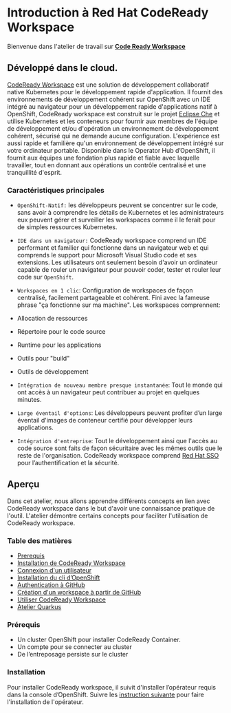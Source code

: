 # Introduction à Red Hat CodeReady Workspace

Bienvenue dans l'atelier de travail sur [**Code Ready Workspace**](https://www.redhat.com/en/technologies/jboss-middleware/codeready-workspaces)


## Développé dans le cloud.
[CodeReady Workspace](https://www.redhat.com/en/technologies/jboss-middleware/codeready-workspaces) est une solution de développement collaboratif native Kubernetes pour le développement rapide d'application. Il fournit des environnements de développement cohérent sur OpenShift avec un IDE intégré au navigateur pour un développement rapide d'applications natif à OpenShift, CodeReady workspace est construit sur le projet [Eclipse Che](https://www.eclipse.org/che/) et utilise Kubernetes et les conteneurs pour fournir aux membres de l'équipe de développement et/ou d'opération un environnement de développement cohérent, sécurisé qui ne demande aucune configuration. L'expérience est aussi rapide et familière qu'un environnement de développement intégré sur votre ordinateur portable. Disponible dans le Operator Hub d’OpenShift, il fournit aux équipes une fondation plus rapide et fiable avec laquelle travailler, tout en donnant aux opérations un contrôle centralisé et une tranquillité d'esprit. 

### Caractéristiques principales

* `OpenShift-Natif:` les développeurs peuvent se concentrer sur le code, sans avoir à comprendre les détails de Kubernetes et les administrateurs eux peuvent gérer et surveiller les workspaces comme il le ferait pour de simples ressources Kubernetes.

* `IDE dans un navigateur:` CodeReady workspace comprend un IDE performant et familier qui fonctionne dans un navigateur web et qui comprends le support pour Microsoft Visual Studio code et ses extensions. Les utilisateurs ont seulement besoin d'avoir un ordinateur capable de rouler un navigateur pour pouvoir coder, tester et rouler leur code sur `OpenShift`.

* `Workspaces en 1 clic`: Configuration de workspaces de façon centralisé, facilement partageable et cohérent. Fini avec la fameuse phrase "ça fonctionne sur ma machine". Les workspaces comprennent:
* Allocation de ressources
* Répertoire pour le code source
* Runtime pour les applications
* Outils pour "build"
* Outils de développement

* `Intégration de nouveau membre presque instantanée`: Tout le monde qui ont accès à un navigateur peut contribuer au projet en quelques minutes.

* `Large éventail d'options`: Les développeurs peuvent profiter d’un large éventail d'images de conteneur certifié pour développer leurs applications.

* `Intégration d'entreprise`: Tout le développement ainsi que l'accès au code source sont faits de façon sécuritaire avec les mêmes outils que le reste de l'organisation.  CodeReady workspace comprend [Red Hat SSO](https://access.redhat.com/products/red-hat-single-sign-on) pour l’authentification et la sécurité.

## Aperçu

Dans cet atelier, nous allons apprendre différents concepts en lien avec CodeReady workspace dans le but d'avoir une connaissance pratique de l'outil. L'atelier démontre certains concepts pour faciliter l'utilisation de CodeReady workspace.

### Table des matières
 * [Prerequis](#prerequis)
 * [Installation de CodeReady Workspace](#installation)
 * [Connexion d'un utilisateur](docs/user-connection.md)
 * [Installation du cli d’OpenShift](docs/cli-install.md)   
 * [Authentication à GitHub](docs/github-private.md)
 * [Création d'un workspace à partir de GitHub](docs/workspace-creation.md)
 * [Utiliser CodeReady Workspace](docs/codeready-howto.md)
 * [Atelier Quarkus](docs/workshop.md)

### Prérequis

 * Un cluster OpenShift pour installer CodeReady Container.
 * Un compte pour se connecter au cluster
 * De l’entreposage persiste sur le cluster

### Installation

Pour installer CodeReady workspace, il suivit d'installer l’opérateur requis dans la console d’OpenShift. Suivre les [instruction suivante](docs/install-operator.md) pour faire l'installation de l'opérateur.
